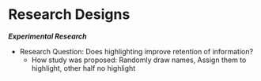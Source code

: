 # Research Designs

***Experimental Research***

- Research Question: Does highlighting improve retention of information?
    - How study was proposed: Randomly draw names, Assign them to highlight, other half no highlight